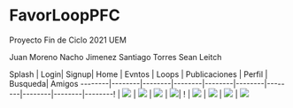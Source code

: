 # FavorLoopPFC
Proyecto Fin de Ciclo 2021 UEM

Juan Moreno
Nacho Jimenez
Santiago Torres
Sean Leitch


Splash | Login| Signup| Home | Evntos | Loops | Publicaciones | Perfil | Busqueda| Amigos
--------|--------|--------|--------|--------|--------|--------|--------|--------|--------!
[](app/img/splash.jpg) | ![](app/img/login.jpg) | ![](app/img/signup.jpg) | ![](app/img/home.jpg) | ![](app/img/eventos.jpg)| !
[](app/img/loops.jpg) | ![](app/img/publicaciones.jpg) | ![](app/img/perfil.jpg) | ![](app/img/busqueda.jpg) | ![](app/img/amigos.jpg)
